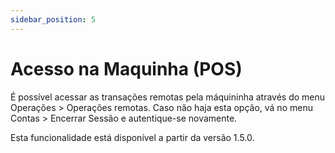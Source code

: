 ```yaml
---
sidebar_position: 5
---
```


# Acesso na Maquinha (POS)

É possível acessar as transações remotas pela máquininha através do menu Operações > Operações remotas. Caso não haja esta opção, vá no menu Contas > Encerrar Sessão e autentique-se novamente.
<aside class="notice">Esta funcionalidade está disponível a partir da versão 1.5.0.</aside>
